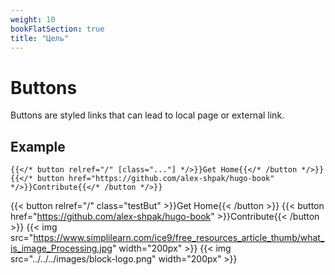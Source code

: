 ```yaml
---
weight: 10
bookFlatSection: true
title: "Цель"
---
```

# Buttons

Buttons are styled links that can lead to local page or external link.

## Example

```tpl
{{</* button relref="/" [class="..."] */>}}Get Home{{</* /button */>}}
{{</* button href="https://github.com/alex-shpak/hugo-book" */>}}Contribute{{</* /button */>}}
```

{{< button relref="/" class="testBut" >}}Get Home{{< /button >}}
{{< button href="https://github.com/alex-shpak/hugo-book" >}}Contribute{{< /button >}}
{{< img src="https://www.simplilearn.com/ice9/free_resources_article_thumb/what_is_image_Processing.jpg" width="200px" >}}
{{< img src="../../../images/block-logo.png" width="200px" >}}